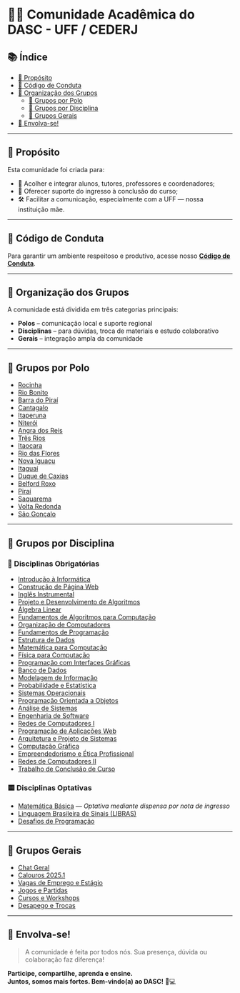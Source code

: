 # 👨‍💻 Comunidade Acadêmica do DASC - UFF / CEDERJ

## 📚 Índice

- [🎯 Propósito](#-propósito)
- [📜 Código de Conduta](#-código-de-conduta)
- [🧭 Organização dos Grupos](#-organização-dos-grupos)
  - [🏫 Grupos por Polo](#-grupos-por-polo)
  - [📘 Grupos por Disciplina](#-grupos-por-disciplina)
  - [💬 Grupos Gerais](#-grupos-gerais)
- [🚀 Envolva-se!](#-envolva-se)

---

## 🎯 Propósito

Esta comunidade foi criada para:

- 🤝 Acolher e integrar alunos, tutores, professores e coordenadores;
- 🧭 Oferecer suporte do ingresso à conclusão do curso;
- 🛠️ Facilitar a comunicação, especialmente com a UFF — nossa instituição mãe.

---

## 📜 Código de Conduta

Para garantir um ambiente respeitoso e produtivo, acesse nosso [**Código de Conduta**](https://abre.ai/codigo-de-conduta-dasc).

---

## 🧭 Organização dos Grupos

A comunidade está dividida em três categorias principais:

- **Polos** – comunicação local e suporte regional  
- **Disciplinas** – para dúvidas, troca de materiais e estudo colaborativo  
- **Gerais** – integração ampla da comunidade

---

## 🏫 Grupos por Polo

- [Rocinha](https://abre.ai/polo-rocinha-dasc)  
- [Rio Bonito](https://abre.ai/polo-rio-bonito-dasc)  
- [Barra do Piraí](https://abre.ai/polo-barra-do-pirai-dasc)  
- [Cantagalo](https://abre.ai/polo-cantagalo-dasc)  
- [Itaperuna](https://abre.ai/polo-itaperuna-dasc)  
- [Niterói](https://abre.ai/polo-niteroi-dasc)  
- [Angra dos Reis](https://abre.ai/polo-angra-dos-reis-dasc)  
- [Três Rios](https://abre.ai/polo-tres-rios-dasc)  
- [Itaocara](https://abre.ai/polo-itaocara-dasc)  
- [Rio das Flores](https://abre.ai/polo-rio-das-flores-dasc)  
- [Nova Iguaçu](https://abre.ai/polo-nova-iguacu-dasc)  
- [Itaguaí](https://abre.ai/polo-itaguai-dasc)  
- [Duque de Caxias](https://abre.ai/polo-duque-de-caxias-dasc)  
- [Belford Roxo](https://abre.ai/polo-belford-roxo-dasc)  
- [Piraí](https://abre.ai/polo-pirai-dasc)  
- [Saquarema](https://abre.ai/polo-saquarema-dasc)  
- [Volta Redonda](https://abre.ai/polo-volta-redonda-dasc)  
- [São Gonçalo](https://abre.ai/polo-sao-goncalo-dasc)  

---

## 📘 Grupos por Disciplina

### 🔹 Disciplinas Obrigatórias

- [Introdução à Informática](https://abre.ai/disciplina-introducao-a-informatica-dasc)  
- [Construção de Página Web](https://abre.ai/disciplina-construcao-de-pagina-web-dasc)  
- [Inglês Instrumental](https://abre.ai/disciplina-ingles-instrumental-dasc)  
- [Projeto e Desenvolvimento de Algoritmos](https://abre.ai/disciplina-projeto-desenvolvimento-de-algoritmos-dasc)  
- [Álgebra Linear](https://abre.ai/disciplina-algebra-linear-dasc)  
- [Fundamentos de Algoritmos para Computação](https://abre.ai/disciplina-fundamentos-algoritmos-para-computacao-dasc)  
- [Organização de Computadores](https://abre.ai/disciplina-organizacao-de-computadores-dasc)  
- [Fundamentos de Programação](https://abre.ai/disciplina-fundamentos-programacao-dasc)  
- [Estrutura de Dados](https://abre.ai/disciplina-estrutura-de-dados-dasc)  
- [Matemática para Computação](https://abre.ai/disciplina-matematica-para-computacao-dasc)  
- [Física para Computação](https://abre.ai/disciplina-fisica-para-computacao-dasc)  
- [Programação com Interfaces Gráficas](https://abre.ai/disciplina-programacao-com-interfaces-graficas-dasc)  
- [Banco de Dados](https://abre.ai/disciplina-banco-de-dados-dasc)  
- [Modelagem de Informação](https://abre.ai/disciplina-modelagem-de-informacao-dasc)  
- [Probabilidade e Estatística](https://abre.ai/disciplina-probabilidade-e-estatistica-dasc)  
- [Sistemas Operacionais](https://abre.ai/disciplina-sistemas-operacionais-dasc)  
- [Programação Orientada a Objetos](https://abre.ai/disciplina-programacao-orientada-a-objetos-dasc)  
- [Análise de Sistemas](https://abre.ai/disciplina-analise-de-sistemas-dasc)  
- [Engenharia de Software](https://abre.ai/disciplina-engenharia-de-software-dasc)  
- [Redes de Computadores I](https://abre.ai/disciplina-redes-de-computadores-i-dasc)  
- [Programação de Aplicações Web](https://abre.ai/disciplina-programacao-de-aplicacoes-web-dasc)  
- [Arquitetura e Projeto de Sistemas](https://abre.ai/disciplina-arquitetura-e-projeto-de-sistemas-dasc)  
- [Computação Gráfica](https://abre.ai/disciplina-computacao-grafica-dasc)  
- [Empreendedorismo e Ética Profissional](https://abre.ai/disciplina-empreendedorismo-etica-profissional-dasc)  
- [Redes de Computadores II](https://abre.ai/disciplina-redes-de-computadores-ii-dasc)  
- [Trabalho de Conclusão de Curso](https://abre.ai/disciplina-trabalho-de-conclusao-de-curso-dasc)  

### 🟨 Disciplinas Optativas

- [Matemática Básica](https://abre.ai/disciplina-matematica-basica-dasc) — _Optativa mediante dispensa por nota de ingresso_  
- [Linguagem Brasileira de Sinais (LIBRAS)](https://abre.ai/disciplina-linguagem-brasileira-de-sinais-dasc)  
- [Desafios de Programação](https://abre.ai/disciplina-desafios-de-programacao-dasc)

---

## 💬 Grupos Gerais

- [Chat Geral](https://abre.ai/chat-geral-dasc)  
- [Calouros 2025.1](https://abre.ai/calouros-25-1-dasc)  
- [Vagas de Emprego e Estágio](https://abre.ai/vagas-emprego-e-estagio-dasc)  
- [Jogos e Partidas](https://abre.ai/jogos-partidas-dasc)  
- [Cursos e Workshops](https://abre.ai/cursos-workshps-dasc)  
- [Desapego e Trocas](https://abre.ai/desapego-trocas-dasc)

---

## 🚀 Envolva-se!

> A comunidade é feita por todos nós. Sua presença, dúvida ou colaboração faz diferença!

**Participe, compartilhe, aprenda e ensine.  
Juntos, somos mais fortes. Bem-vindo(a) ao DASC!** 💙💻
